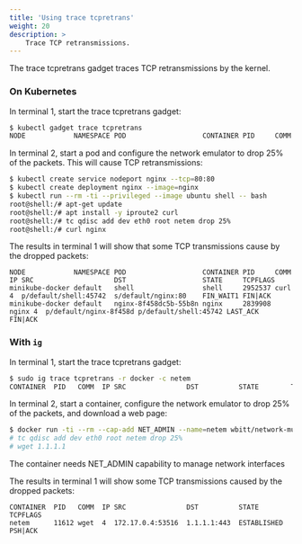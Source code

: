 ```yaml
---
title: 'Using trace tcpretrans'
weight: 20
description: >
    Trace TCP retransmissions.
---
```


The trace tcpretrans gadget traces TCP retransmissions by the kernel.

### On Kubernetes

In terminal 1, start the trace tcpretrans gadget:

```bash
$ kubectl gadget trace tcpretrans
NODE            NAMESPACE POD                   CONTAINER PID     COMM  IP SRC                    DST                   STATE     TCPFLAGS
```

In terminal 2, start a pod and configure the network emulator to drop 25% of the packets. This will cause TCP retransmissions:

```bash
$ kubectl create service nodeport nginx --tcp=80:80
$ kubectl create deployment nginx --image=nginx
$ kubectl run --rm -ti --privileged --image ubuntu shell -- bash
root@shell:/# apt-get update
root@shell:/# apt install -y iproute2 curl
root@shell:/# tc qdisc add dev eth0 root netem drop 25%
root@shell:/# curl nginx
```

The results in terminal 1 will show that some TCP transmissions cause by the dropped packets:

```
NODE            NAMESPACE POD                   CONTAINER PID     COMM  IP SRC                    DST                   STATE     TCPFLAGS
minikube-docker default   shell                 shell     2952537 curl  4  p/default/shell:45742  s/default/nginx:80    FIN_WAIT1 FIN|ACK
minikube-docker default   nginx-8f458dc5b-55b8n nginx     2839908 nginx 4  p/default/nginx-8f458d p/default/shell:45742 LAST_ACK  FIN|ACK
```

### With `ig`

In terminal 1, start the trace tcpretrans gadget:

```bash
$ sudo ig trace tcpretrans -r docker -c netem
CONTAINER  PID   COMM  IP SRC               DST          STATE        TCPFLAGS
```

In terminal 2, start a container, configure the network emulator to drop 25% of the packets, and download a web page:

```bash
$ docker run -ti --rm --cap-add NET_ADMIN --name=netem wbitt/network-multitool -- /bin/bash
# tc qdisc add dev eth0 root netem drop 25%
# wget 1.1.1.1
```

The container needs NET_ADMIN capability to manage network interfaces

The results in terminal 1 will show some TCP transmissions caused by the dropped packets:

```
CONTAINER  PID   COMM  IP SRC               DST          STATE        TCPFLAGS
netem      11612 wget  4  172.17.0.4:53516  1.1.1.1:443  ESTABLISHED  PSH|ACK
```
